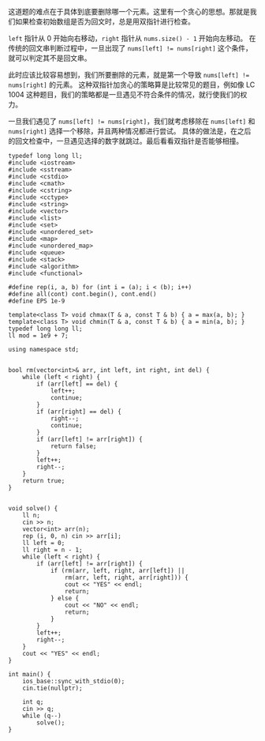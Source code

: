 这道题的难点在于具体到底要删除哪一个元素。这里有一个贪心的思想。那就是我们如果检查初始数组是否为回文时，总是用双指针进行检查。

`left` 指针从 0 开始向右移动，`right` 指针从 `nums.size() - 1` 开始向左移动。
在传统的回文串判断过程中，一旦出现了 `nums[left] != nums[right]` 这个条件，就可以判定其不是回文串。

此时应该比较容易想到，我们所要删除的元素，就是第一个导致 `nums[left] != nums[right]` 的元素。
这种双指针加贪心的策略算是比较常见的题目，例如像 LC 1004 这种题目，我们的策略都是一旦遇见不符合条件的情况，就行使我们的权力。

一旦我们遇见了 `nums[left] != nums[right]`，我们就考虑移除在 `nums[left]` 和 `nums[right]` 选择一个移除，并且两种情况都进行尝试。
具体的做法是，在之后的回文检查中，一旦遇见选择的数字就跳过。最后看看双指针是否能够相撞。

```
typedef long long ll;
#include <iostream> 
#include <sstream> 
#include <cstdio> 
#include <cmath> 
#include <cstring> 
#include <cctype> 
#include <string> 
#include <vector> 
#include <list> 
#include <set> 
#include <unordered_set>
#include <map> 
#include <unordered_map>
#include <queue> 
#include <stack> 
#include <algorithm> 
#include <functional> 
    
#define rep(i, a, b) for (int i = (a); i < (b); i++)
#define all(cont) cont.begin(), cont.end()
#define EPS 1e-9
    
template<class T> void chmax(T & a, const T & b) { a = max(a, b); } 
template<class T> void chmin(T & a, const T & b) { a = min(a, b); } 
typedef long long ll;
ll mod = 1e9 + 7;
    
using namespace std;


bool rm(vector<int>& arr, int left, int right, int del) {
    while (left < right) {
        if (arr[left] == del) {
            left++;
            continue;
        }
        if (arr[right] == del) {
            right--;
            continue;
        }
        if (arr[left] != arr[right]) {
            return false;
        }
        left++;
        right--;
    }
    return true;
}


void solve() {
    ll n;
    cin >> n;
    vector<int> arr(n);
    rep (i, 0, n) cin >> arr[i];
    ll left = 0;
    ll right = n - 1;
    while (left < right) {
        if (arr[left] != arr[right]) {
            if (rm(arr, left, right, arr[left]) ||
                rm(arr, left, right, arr[right])) {
                cout << "YES" << endl;
                return;
            } else {
                cout << "NO" << endl;
                return;
            }
        }
        left++;
        right--;
    }
    cout << "YES" << endl;
}

int main() {
    ios_base::sync_with_stdio(0);
    cin.tie(nullptr);
    
    int q;
    cin >> q;
    while (q--)
        solve();   
}
```